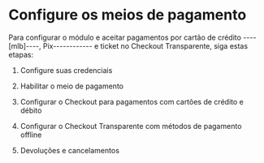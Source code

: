 # Configure os meios de pagamento

Para configurar o módulo e aceitar pagamentos por cartão de crédito ----[mlb]----, Pix------------ e ticket no Checkout Transparente, siga estas etapas:

1. Configure suas credenciais

2. Habilitar o meio de pagamento

3. Configurar o Checkout para pagamentos com cartões de crédito e débito

4. Configurar o Checkout Transparente com métodos de pagamento offline

5. Devoluções e cancelamentos